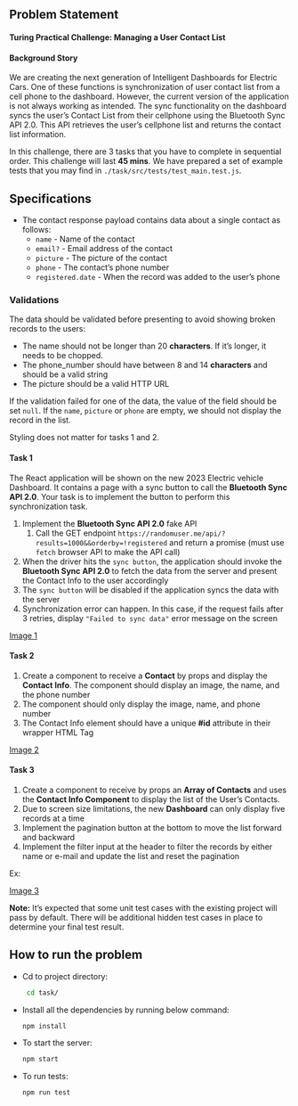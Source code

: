 ## Problem Statement

#### **Turing Practical Challenge: Managing a User Contact List**

#### **Background Story**

We are creating the next generation of Intelligent Dashboards for Electric Cars. One of these functions is synchronization of user contact list from a cell phone to the dashboard. However, the current version of the application is not always working as intended. The sync functionality on the dashboard syncs the user’s Contact List from their cellphone using the Bluetooth Sync API 2.0. This API retrieves the user’s cellphone list and returns the contact list information.

In this challenge, there are 3 tasks that you have to complete in sequential order. This challenge will last **45 mins**. We have prepared a set of example tests that you may find in `./task/src/tests/test_main.test.js`.

## Specifications

- The contact response payload contains data about a single contact as follows:
   - `name` - Name of the contact
   - `email?` - Email address of the contact
   - `picture` - The picture of the contact
   - `phone` - The contact’s phone number
   - `registered.date` - When the record was added to the user’s phone

### Validations ###

The data should be validated before presenting to avoid showing broken records to the users:

- The name should not be longer than 20 **characters**. If it’s longer, it needs to be chopped.
- The phone_number should have between 8 and 14 **characters** and should be a valid string
- The picture should be a valid HTTP URL

If the validation failed for one of the data, the value of the field should be set `null`. If the `name`, `picture` or `phone` are empty, we should not display the record in the list.

Styling does not matter for tasks 1 and 2.

#### Task 1

The React application will be shown on the new 2023 Electric vehicle Dashboard. It contains a page with a sync button to call the **Bluetooth Sync API 2.0**. Your task is to implement the button to perform this synchronization task.

1. Implement the **Bluetooth Sync API 2.0** fake API
   1. Call the GET endpoint `https://randomuser.me/api/?results=1000&&orderby=!registered` and return a promise (must use `fetch` browser API to make the API call)
2. When the driver hits the `sync button`, the application should invoke the **Bluetooth Sync API 2.0** to fetch the data from the server and present the Contact Info to the user accordingly
3. The `sync button` will be disabled if the application syncs the data with the server
4. Synchronization error can happen. In this case, if the request fails after 3 retries, display `"Failed to sync data"` error message on the screen

[Image 1](https://ibb.co/ZVPYMpg)

#### Task 2

1. Create a component to receive a **Contact** by props and display the **Contact Info**. The component should display an image, the name, and the phone number
2. The component should only display the image, name, and phone number
3. The Contact Info element should have a unique **#id** attribute in their wrapper HTML Tag

<!-- **_img_**: -->

[Image 2](https://ibb.co/dgXhqyv)


#### Task 3

1. Create a component to receive by props an **Array of Contacts** and uses the **Contact Info Component** to display the list of the User’s Contacts.
2. Due to screen size limitations, the new **Dashboard** can only display five records at a time
3. Implement the pagination button at the bottom to move the list forward and backward
4. Implement the filter input at the header to filter the records by either name or e-mail and update the list and reset the pagination

Ex:

[Image 3](https://ibb.co/5xR8Pj4)

**Note:** It’s expected that some unit test cases with the existing project will pass by default. There will be additional hidden test cases in place to determine your final test result.


## **How to run the problem**

- Cd to project directory:

  ```bash
   cd task/
  ```

- Install all the dependencies by running below command:
  ```bash
  npm install
  ```
- To start the server:
  ```bash
  npm start
  ```
- To run tests:
  ```bash
  npm run test
  ```